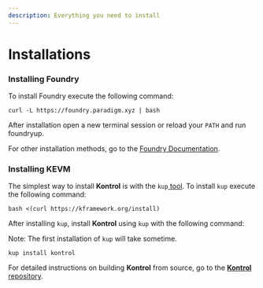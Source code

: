 ```yaml
---
description: Everything you need to install
---
```


# Installations

### Installing Foundry <a href="#h.nx9ig3q6eqt5" id="h.nx9ig3q6eqt5"></a>

To install Foundry execute the following command:

```
curl -L https://foundry.paradigm.xyz | bash
```

After installation open a new terminal session or reload your `PATH` and run foundryup.

For other installation methods, go to the [Foundry Documentation](https://book.getfoundry.sh/getting-started/installation).

### Installing KEVM <a href="#h.c2tiycvv94xz" id="h.c2tiycvv94xz"></a>

The simplest way to install **Kontrol** is with the `kup`[ tool](https://github.com/runtimeverification/kup). To install `kup` execute the following command:

```
bash <(curl https://kframework.org/install)
```

After installing `kup`, install **Kontrol** using `kup` with the following command:

Note: The first installation of `kup` will take sometime.

```
kup install kontrol
```

For detailed instructions on building **Kontrol** from source, go to the [**Kontrol** repository](https://github.com/runtimeverification/kontrol).
